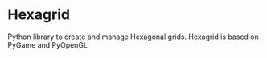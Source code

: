 Hexagrid
========

Python library to create and manage Hexagonal grids. Hexagrid is based on PyGame and PyOpenGL
